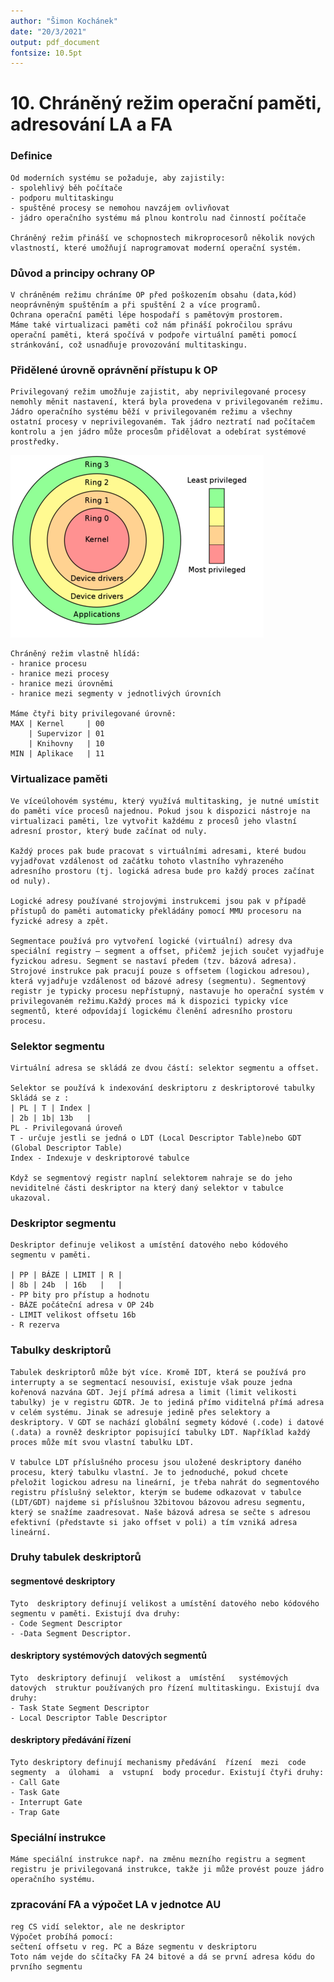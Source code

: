 ```yaml
---
author: "Šimon Kochánek"
date: "20/3/2021"
output: pdf_document
fontsize: 10.5pt
---
```


<style type="text/css">
  body{
    font-size: 10.5pt;
  }
</style>

# 10. Chráněný režim operační paměti, adresování LA a FA

### Definice

    Od moderních systému se požaduje, aby zajistily:
    - spolehlivý běh počítače
    - podporu multitaskingu
    - spuštěné procesy se nemohou navzájem ovlivňovat
    - jádro operačního systému má plnou kontrolu nad činností počítače
    
    Chráněný režim přináší ve schopnostech mikroprocesorů několik nových vlastností, které umožňují naprogramovat moderní operační systém.

### Důvod a principy ochrany OP

    V chráněném režimu chráníme OP před poškozením obsahu (data,kód) neoprávněným spuštěním a při spuštění 2 a více programů.
    Ochrana operační paměti lépe hospodaří s pamětovým prostorem.
    Máme také virtualizaci paměti což nám přináší pokročilou správu operační paměti, která spočívá v podpoře virtuální paměti pomocí stránkování, což usnadňuje provozování multitaskingu.

### Přidělené úrovně oprávnění přístupu k OP

    Privilegovaný režim umožňuje zajistit, aby neprivilegované procesy nemohly měnit nastavení, která byla provedena v privilegovaném režimu. Jádro operačního systému běží v privilegovaném režimu a všechny ostatní procesy v neprivilegovaném. Tak jádro neztratí nad počítačem kontrolu a jen jádro může procesům přidělovat a odebírat systémové prostředky.

![](images/privilege_ring.png)

    Chráněný režim vlastně hlídá:
    - hranice procesu
    - hranice mezi procesy
    - hranice mezi úrovněmi
    - hranice mezi segmenty v jednotlivých úrovních
    
    Máme čtyři bity privilegované úrovně:
    MAX | Kernel     | 00
        | Supervizor | 01
        | Knihovny   | 10
    MIN | Aplikace   | 11

### Virtualizace paměti

    Ve víceúlohovém systému, který využívá multitasking, je nutné umístit do paměti více procesů najednou. Pokud jsou k dispozici nástroje na virtualizaci paměti, lze vytvořit každému z procesů jeho vlastní adresní prostor, který bude začínat od nuly. 
    
    Každý proces pak bude pracovat s virtuálními adresami, které budou vyjadřovat vzdálenost od začátku tohoto vlastního vyhrazeného adresního prostoru (tj. logická adresa bude pro každý proces začínat od nuly).
    
    Logické adresy používané strojovými instrukcemi jsou pak v případě přístupů do paměti automaticky překládány pomocí MMU procesoru na fyzické adresy a zpět.
    
    Segmentace používá pro vytvoření logické (virtuální) adresy dva speciální registry – segment a offset, přičemž jejich součet vyjadřuje fyzickou adresu. Segment se nastaví předem (tzv. bázová adresa). Strojové instrukce pak pracují pouze s offsetem (logickou adresou), která vyjadřuje vzdálenost od bázové adresy (segmentu). Segmentový registr je typicky procesu nepřístupný, nastavuje ho operační systém v privilegovaném režimu.Každý proces má k dispozici typicky více segmentů, které odpovídají logickému členění adresního prostoru procesu.















### Selektor segmentu

    Virtuální adresa se skládá ze dvou částí: selektor segmentu a offset.
    
    Selektor se používá k indexování deskriptoru z deskriptorové tabulky
    Skládá se z :
    | PL | T | Index |
    | 2b | 1b| 13b   |
    PL - Privilegovaná úroveň
    T - určuje jestli se jedná o LDT (Local Descriptor Table)nebo GDT (Global Descriptor Table)
    Index - Indexuje v deskriptorové tabulce
    
    Když se segmentový registr naplní selektorem nahraje se do jeho neviditelné části deskriptor na který daný selektor v tabulce ukazoval.

### Deskriptor segmentu

    Deskriptor definuje velikost a umístění datového nebo kódového segmentu v paměti.
    
    | PP | BÁZE | LIMIT | R |
    | 8b | 24b  | 16b   |   |
    - PP bity pro přístup a hodnotu
    - BÁZE počáteční adresa v OP 24b
    - LIMIT velikost offsetu 16b
    - R rezerva 

### Tabulky deskriptorů

    Tabulek deskriptorů může být více. Kromě IDT, která se používá pro interrupty a se segmentací nesouvisí, existuje však pouze jedna kořenová nazvána GDT. Její přímá adresa a limit (limit velikosti tabulky) je v registru GDTR. Je to jediná přímo viditelná přímá adresa v celém systému. Jinak se adresuje jedině přes selektory a deskriptory. V GDT se nachází globální segmety kódové (.code) i datové (.data) a rovněž deskriptor popisující tabulky LDT. Například každý proces může mít svou vlastní tabulku LDT.
    
    V tabulce LDT příslušného procesu jsou uložené deskriptory daného procesu, který tabulku vlastní. Je to jednoduché, pokud chcete přeložit logickou adresu na lineární, je třeba nahrát do segmentového registru příslušný selektor, kterým se budeme odkazovat v tabulce (LDT/GDT) najdeme si příslušnou 32bitovou bázovou adresu segmentu, který se snažíme zaadresovat. Naše bázová adresa se sečte s adresou efektivní (představte si jako offset v poli) a tím vzniká adresa lineární. 

### Druhy tabulek deskriptorů

#### segmentové  deskriptory

    Tyto  deskriptory definují velikost a umístění datového nebo kódového segmentu v paměti. Existují dva druhy:
    - Code Segment Descriptor 
    - -Data Segment Descriptor.

#### deskriptory  systémových  datových  segmentů

    Tyto  deskriptory definují  velikost a  umístění   systémových   datových  struktur používaných pro řízení multitaskingu. Existují dva druhy:
    - Task State Segment Descriptor 
    - Local Descriptor Table Descriptor

#### deskriptory předávání řízení

    Tyto deskriptory definují mechanismy předávání  řízení  mezi  code  segmenty  a  úlohami  a  vstupní  body procedur. Existují čtyři druhy: 
    - Call Gate
    - Task Gate 
    - Interrupt Gate
    - Trap Gate

### Speciální instrukce

    Máme speciální instrukce např. na změnu mezního registru a segment registru je privilegovaná instrukce, takže ji může provést pouze jádro operačního systému.

### zpracování FA a výpočet LA v jednotce AU

    reg CS vidí selektor, ale ne deskriptor
    Výpočet probíhá pomocí:
    sečtení offsetu v reg. PC a Báze segmentu v deskriptoru
    Toto nám vejde do sčítačky FA 24 bitové a dá se první adresa kódu do prvního segmentu
